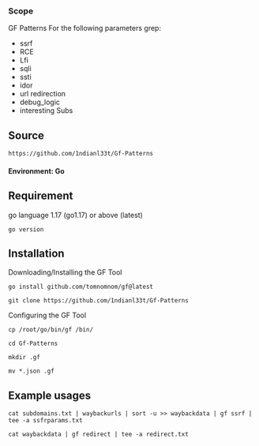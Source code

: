 ### Scope
GF Patterns For the following parameters grep:
- ssrf
- RCE
- Lfi
- sqli
- ssti
- idor
- url redirection
- debug_logic
- interesting Subs

## Source
```
https://github.com/1ndianl33t/Gf-Patterns
```
#### Environment:  Go

## Requirement 
go language 1.17 (go1.17) or above (latest)
```
go version
```

## Installation
Downloading/Installing the GF Tool
```
go install github.com/tomnomnom/gf@latest
```

```
git clone https://github.com/1ndianl33t/Gf-Patterns
```

Configuring the GF Tool
```
cp /root/go/bin/gf /bin/
```

```
cd Gf-Patterns
```

```
mkdir .gf
```

```
mv *.json .gf
```


## Example usages

```
cat subdomains.txt | waybackurls | sort -u >> waybackdata | gf ssrf | tee -a ssfrparams.txt
```

```
cat waybackdata | gf redirect | tee -a redirect.txt
```

